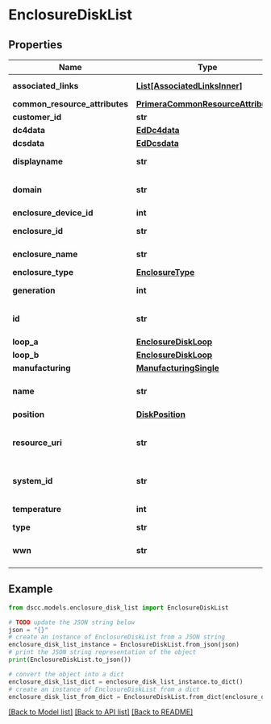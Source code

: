 # EnclosureDiskList


## Properties

Name | Type | Description | Notes
------------ | ------------- | ------------- | -------------
**associated_links** | [**List[AssociatedLinksInner]**](AssociatedLinksInner.md) | Associated Links Details | [optional] 
**common_resource_attributes** | [**PrimeraCommonResourceAttributes**](PrimeraCommonResourceAttributes.md) |  | [optional] 
**customer_id** | **str** | customerId | [optional] 
**dc4data** | [**EdDc4data**](EdDc4data.md) |  | [optional] 
**dcsdata** | [**EdDcsdata**](EdDcsdata.md) |  | [optional] 
**displayname** | **str** | Enclosure Display name | [optional] 
**domain** | **str** | Domain that the resource belongs to | [optional] 
**enclosure_device_id** | **int** |  | [optional] 
**enclosure_id** | **str** | Parent UID of the resource. &#x60;Filter&#x60; | [optional] 
**enclosure_name** | **str** | Name of the enclosure | [optional] 
**enclosure_type** | [**EnclosureType**](EnclosureType.md) |  | [optional] 
**generation** | **int** | generation &#x60;Filter, Sort&#x60; | [optional] 
**id** | **str** | Unique Identifier of the resource. &#x60;Filter&#x60; | [optional] 
**loop_a** | [**EnclosureDiskLoop**](EnclosureDiskLoop.md) |  | [optional] 
**loop_b** | [**EnclosureDiskLoop**](EnclosureDiskLoop.md) |  | [optional] 
**manufacturing** | [**ManufacturingSingle**](ManufacturingSingle.md) |  | [optional] 
**name** | **str** | Name of the resource. &#x60;Filter, Sort&#x60; | [optional] 
**position** | [**DiskPosition**](DiskPosition.md) |  | [optional] 
**resource_uri** | **str** | resourceUri for detailed enclosure disk object | [optional] 
**system_id** | **str** | SystemUid/Serial Number  of the array. | [optional] 
**temperature** | **int** | temperature of the resource part | [optional] 
**type** | **str** | type | [optional] 
**wwn** | **str** | WWN of the resource. &#x60;Filter, Sort&#x60; | [optional] 

## Example

```python
from dscc.models.enclosure_disk_list import EnclosureDiskList

# TODO update the JSON string below
json = "{}"
# create an instance of EnclosureDiskList from a JSON string
enclosure_disk_list_instance = EnclosureDiskList.from_json(json)
# print the JSON string representation of the object
print(EnclosureDiskList.to_json())

# convert the object into a dict
enclosure_disk_list_dict = enclosure_disk_list_instance.to_dict()
# create an instance of EnclosureDiskList from a dict
enclosure_disk_list_from_dict = EnclosureDiskList.from_dict(enclosure_disk_list_dict)
```
[[Back to Model list]](../README.md#documentation-for-models) [[Back to API list]](../README.md#documentation-for-api-endpoints) [[Back to README]](../README.md)


